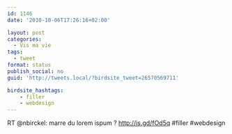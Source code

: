 ```yaml
---
id: 1146
date: '2010-10-06T17:26:16+02:00'

layout: post
categories:
  - Vis ma vie
tags:
  - tweet
format: status
publish_social: no
guid: 'http://tweets.local/?birdsite_tweet=26570569711'

birdsite_hashtags:
    - filler
    - webdesign
---
```


RT @nbirckel: marre du lorem ispum ? http://is.gd/fOd5q #filler #webdesign